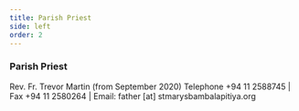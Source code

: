 ```yaml
---
title: Parish Priest
side: left
order: 2
---
```



### Parish Priest

Rev. Fr. Trevor Martin (from September 2020)
Telephone +94 11 2588745 | Fax +94 11 2580264 | Email: father [at] stmarysbambalapitiya.org
